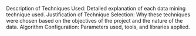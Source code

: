 Description of Techniques Used: Detailed explanation of each data mining technique used.
Justification of Technique Selection: Why these techniques were chosen based on the objectives of the project and the nature of the data.
Algorithm Configuration: Parameters used, tools, and libraries applied.